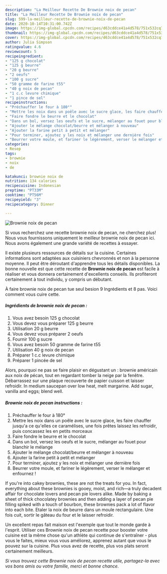```yaml
---
description: "La Meilleur Recette De Brownie noix de pecan"
title: "La Meilleur Recette De Brownie noix de pecan"
slug: 599-la-meilleur-recette-de-brownie-noix-de-pecan
date: 2020-10-14T10:31:00.742Z
image: https://img-global.cpcdn.com/recipes/d63cddce41a4d578/751x532cq70/brownie-noix-de-pecan-photo-principale-de-la-recette.jpg
thumbnail: https://img-global.cpcdn.com/recipes/d63cddce41a4d578/751x532cq70/brownie-noix-de-pecan-photo-principale-de-la-recette.jpg
cover: https://img-global.cpcdn.com/recipes/d63cddce41a4d578/751x532cq70/brownie-noix-de-pecan-photo-principale-de-la-recette.jpg
author: Julia Simpson
ratingvalue: 4.6
reviewcount: 5
recipeingredient:
- "125 g chocolat"
- "125 g beurre"
- "20 g beurre"
- "2 oeufs"
- "100 g sucre"
- "50 gramme de farine t55"
- "40 g noix de pecan"
- "1 c.c levure chimique"
- "1 pince de sel"
recipeinstructions:
- "Préchauffer le four à 180°"
- "Mettre les noix dans un poêle avec le sucre glace, les faire chauffer jusqu&#39;a ce qu&#39;elles ce caramélises, une fois prêtes laissez les refroidir, puis concassez les en petits morceaux"
- "Faire fondre le beurre et le chocolat"
- "Dans un bol, versez les oeufs et le sucre, mélanger au fouet pour blanchir le mélange"
- "Ajouter le mélange chocolat/beurre et mélanger à nouveau"
- "Ajouter la farine petit à petit et mélanger"
- "Pour terminer, ajoutez y les noix et mélanger une dernière fois"
- "Beurrer votre moule, et fariner le légèrement, verser le mélanger et enfournez !"
categories:
- Resep
tags:
- brownie
- noix
- de

katakunci: brownie noix de 
nutrition: 134 calories
recipecuisine: Indonesian
preptime: "PT33M"
cooktime: "PT56M"
recipeyield: "3"
recipecategory: Dinner

---
```



![Brownie noix de pecan](https://img-global.cpcdn.com/recipes/d63cddce41a4d578/751x532cq70/brownie-noix-de-pecan-photo-principale-de-la-recette.jpg)

Si vous recherchez une recette brownie noix de pecan, ne cherchez plus! Nous vous fournissons uniquement le meilleur brownie noix de pecan ici. Nous avons également une grande variété de recettes à essayer.

Il existe plusieurs ressources de détails sur la cuisine. Certaines informations sont adaptées aux cuisiniers chevronnés et non à la personne moyenne. Il peut être déroutant d'apprendre tous les détails disponibles. La bonne nouvelle est que cette recette de <strong> Brownie noix de pecan </strong> est facile à réaliser et vous donnera certainement d'excellents conseils. Ils profiteront certainement à tout individu, y compris un débutant.

<!--inarticleads1-->

À faire brownie noix de pecan tue seul besion 9 Ingrédients et 8 pas. Voici comment vous cuire cette.

##### Ingrédients de brownie noix de pecan :

1. Vous avez besoin 125 g chocolat
1. Vous devez vous préparer 125 g beurre
1. Utilisation 20 g beurre
1. Vous devez vous préparer 2 oeufs
1. Fournir 100 g sucre
1. Vous avez besoin 50 gramme de farine t55
1. Utilisation 40 g noix de pecan
1. Préparer 1 c.c levure chimique
1. Préparer 1 pincée de sel


Alors, pourquoi ne pas se faire plaisir en dégustant un : brownie américain aux noix de pécan, tout en regardant tomber la neige par la fenêtre. Débarrassez sur une plaque recouverte de papier cuisson et laisser refroidir. In medium saucepan over low heat, melt margarine. Add sugar, vanilla and eggs; blend well. 

<!--inarticleads2-->

##### Brownie noix de pecan instructions :

1. Préchauffer le four à 180°
1. Mettre les noix dans un poêle avec le sucre glace, les faire chauffer jusqu&#39;a ce qu&#39;elles ce caramélises, une fois prêtes laissez les refroidir, puis concassez les en petits morceaux
1. Faire fondre le beurre et le chocolat
1. Dans un bol, versez les oeufs et le sucre, mélanger au fouet pour blanchir le mélange
1. Ajouter le mélange chocolat/beurre et mélanger à nouveau
1. Ajouter la farine petit à petit et mélanger
1. Pour terminer, ajoutez y les noix et mélanger une dernière fois
1. Beurrer votre moule, et fariner le légèrement, verser le mélanger et enfournez !


If you&#39;re into cakey brownies, these are not the treats for you. In fact, everything about these brownies is gooey, moist, and rich—a truly decadent affair for chocolate lovers and pecan pie lovers alike. Made by baking a sheet of thick chocolatey brownies and then adding a layer of pecan pie filling spiked with a touch of bourbon, these brownies pack a lot of flavor into each bite. Etaler la noix de beurre dans un moule rectangulaire. Une fois cuit, sortir le gâteau du four et le laisser refroidir. 

<!--inarticleads1-->

<p>
Un excellent repas fait maison est l'exemple que tout le monde garde à l'esprit. Utiliser ces Brownie noix de pecan recette pour booster votre cuisine est la même chose qu'un athlète qui continue de s'entraîner - plus vous le faites, mieux vous vous améliorez, apprenez autant que vous le pouvez sur la cuisine. Plus vous avez de recette, plus vos plats seront certainement meilleurs.
</p>

<p>
<i>Si vous trouvez cette Brownie noix de pecan recette utile, partagez-la avec vos bons amis ou votre famille, merci et bonne chance.</i>
</p>
